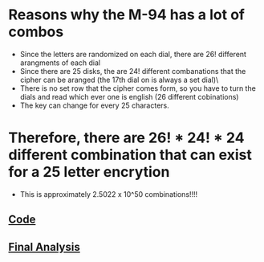 # Reasons why the M-94 has a lot of combos
* Since the letters are randomized on each dial, there are 26! different arangments of each dial
* Since there are 25 disks, the are 24! different combanations that the cipher can be aranged (the 17th dial on is always a set dial)\
* There is no set row that the cipher comes form, so you have to turn the dials and read which ever one is english (26 different cobinations)
* The key can change for every 25 characters.
# Therefore, there are 26! * 24! * 24 different combination that can exist for a 25 letter encrytion
* This is approximately 2.5022 x 10^50 combinations!!!!
## [Code](M-94_code.py)
## [Final Analysis](M-94_Finalanalysis.md)
